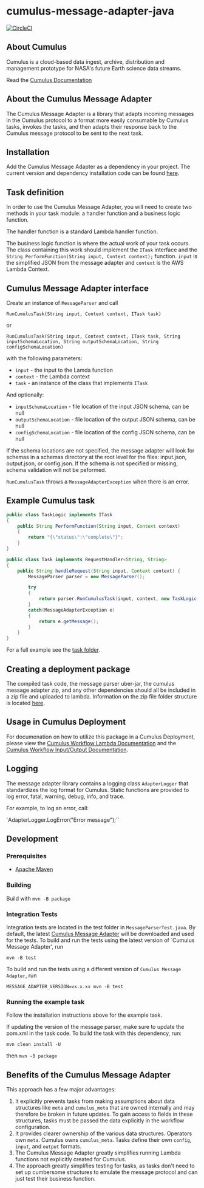 # cumulus-message-adapter-java

[![CircleCI](https://circleci.com/gh/nasa/cumulus-message-adapter-java.svg?style=svg)](https://circleci.com/gh/nasa/cumulus-message-adapter-java)

## About Cumulus

Cumulus is a cloud-based data ingest, archive, distribution and management
prototype for NASA's future Earth science data streams.

Read the [Cumulus Documentation](https://cumulus-nasa.github.io/)

## About the Cumulus Message Adapter

The Cumulus Message Adapter is a library that adapts incoming messages in the
Cumulus protocol to a format more easily consumable by Cumulus tasks, invokes
the tasks, and then adapts their response back to the Cumulus message protocol
to be sent to the next task.

## Installation

Add the Cumulus Message Adapter as a dependency in your project. The current version and dependency installation code can be found [here](https://clojars.org/gov.nasa.earthdata/cumulus-message-adapter).

## Task definition

In order to use the Cumulus Message Adapter, you will need to create two
methods in your task module: a handler function and a business logic function.

The handler function is a standard Lambda handler function.

The business logic function is where the actual work of your task occurs. The class containing this work should implement the `ITask` interface and the `String PerformFunction(String input, Context context);` function. `input` is the simplified JSON from the message adapter and `context` is the AWS Lambda Context.

## Cumulus Message Adapter interface

Create an instance of `MessageParser` and call

`RunCumulusTask(String input, Context context, ITask task)`

or

`RunCumulusTask(String input, Context context, ITask task, String inputSchemaLocation, String outputSchemaLocation, String configSchemaLocation)`

with the following parameters:

* `input` - the input to the Lamda function
* `context` - the Lambda context
* `task` - an instance of the class that implements `ITask`

And optionally:

* `inputSchemaLocation` - file location of the input JSON schema, can be null
* `outputSchemaLocation` - file location of the output JSON schema, can be null
* `configSchemaLocation` - file location of the config JSON schema, can be null

If the schema locations are not specified, the message adapter will look for schemas in a schemas directory at the root level for the files: input.json, output.json, or config.json. If the schema is not specified or missing, schema validation will not be peformed.

 `RunCumulusTask` throws a `MessageAdapterException` when there is an error.

## Example Cumulus task

```java
public class TaskLogic implements ITask
{
    public String PerformFunction(String input, Context context)
    {
        return "{\"status\":\"complete\"}";
    }
}
```

```java
public class Task implements RequestHandler<String, String>
{
    public String handleRequest(String input, Context context) {
        MessageParser parser = new MessageParser();

        try
        {
            return parser.RunCumulusTask(input, context, new TaskLogic());
        }
        catch(MessageAdapterException e)
        {
            return e.getMessage();
        }
    }
}
```

For a full example see the [task folder](./task).

## Creating a deployment package

The compiled task code, the message parser uber-jar, the cumulus message adapter zip, and any other dependencies should all be included in a zip file and uploaded to lambda. Information on the zip file folder structure is located [here](https://docs.aws.amazon.com/lambda/latest/dg/create-deployment-pkg-zip-java.html).

## Usage in Cumulus Deployment

For documenation on how to utilize this package in a Cumulus Deployment, please view the [Cumulus Workflow Lambda Documentation](https://nasa.github.io/cumulus/docs/workflows/lambda#deploy-a-lambda) and the [Cumulus Workflow Input/Output Documentation](https://nasa.github.io/cumulus/docs/workflows/input_output).

## Logging

The message adapter library contains a logging class `AdapterLogger` that standardizes the log format for Cumulus. Static functions are provided to log error, fatal, warning, debug, info, and trace.

For example, to log an error, call:

`AdapterLogger.LogError("Error message");``

## Development

### Prerequisites

* [Apache Maven](https://maven.apache.org/install.html)

### Building

Build with `mvn -B package`

### Integration Tests

Integration tests are located in the test folder in `MessageParserTest.java`. By default, the latest [Cumulus Message Adapter](https://github.com/cumulus-nasa/cumulus-message-adapter) will be downloaded and used for the tests. To build and run the tests using the latest version of `Cumulus Message Adapter', run

`mvn -B test`

To build and run the tests using a different version of `Cumulus Message Adapter`, run

`MESSAGE_ADAPTER_VERSION=vx.x.xx mvn -B test`

### Running the example task

Follow the installation instructions above for the example task.

If updating the version of the message parser, make sure to update the pom.xml in the task code. To build the task with this dependency, run:

`mvn clean install -U`

then `mvn -B package`

## Benefits of the Cumulus Message Adapter

This approach has a few major advantages:

1. It explicitly prevents tasks from making assumptions about data structures
   like `meta` and `cumulus_meta` that are owned internally and may therefore
   be broken in future updates. To gain access to fields in these structures,
   tasks must be passed the data explicitly in the workflow configuration.
1. It provides clearer ownership of the various data structures. Operators own
   `meta`. Cumulus owns `cumulus_meta`. Tasks define their own `config`,
   `input`, and `output` formats.
1. The Cumulus Message Adapter greatly simplifies running Lambda functions not
   explicitly created for Cumulus.
1. The approach greatly simplifies testing for tasks, as tasks don't need to
   set up cumbersome structures to emulate the message protocol and can just
   test their business function.
